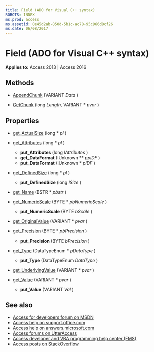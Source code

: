 ```yaml
---
title: Field (ADO for Visual C++ syntax)
ROBOTS: INDEX
ms.prod: access
ms.assetid: 0e45d2ab-850d-5b1c-ac78-95c966d8cf26
ms.date: 06/08/2017
---
```



# Field (ADO for Visual C++ syntax)

**Applies to:** Access 2013 | Access 2016

## Methods

- [AppendChunk](http://msdn.microsoft.com/library/3fa931a3-2cd7-a3b0-a750-40e18bc9937e%28Office.15%29.aspx) (VARIANT  _Data_ )

- [GetChunk](http://msdn.microsoft.com/library/1ef1c37a-8453-8d3b-251a-d16e0d519fd7%28Office.15%29.aspx) (long  _Length,_ VARIANT * _pvar_ )

## Properties

- [get_ActualSize](http://msdn.microsoft.com/library/020a414d-e6aa-5fb9-9b77-bd9d10124f8a%28Office.15%29.aspx) (long * _pl_ )

- [get_Attributes](http://msdn.microsoft.com/library/4cc1f036-606e-7d4b-d270-af374e9d99fa%28Office.15%29.aspx) (long * _pl_ ) 
    - **put_Attributes** (long _lAttributes_ )
    - **get_DataFormat** (IUnknown ** _ppiDF_ )
    - **put_DataFormat** (IUnknown * _piDF_ )

- [get_DefinedSize](http://msdn.microsoft.com/library/8d6db4c9-fbdc-9fcd-63f0-bd677c5ebcf6%28Office.15%29.aspx) (long * _pl_ )
    - **put_DefinedSize** (long _lSize_ )
    
- [get_Name](http://msdn.microsoft.com/library/4b19bd08-ac3c-86f0-471d-06a37a0d4f89%28Office.15%29.aspx) (BSTR * _pbstr_ )

- [get_NumericScale](http://msdn.microsoft.com/library/51b232d2-5bfd-521c-f4e9-65655ecc7c70%28Office.15%29.aspx) (BYTE * _pbNumericScale_ ) 
    - **put_NumericScale** (BYTE _bScale_ )
    
- [get_OriginalValue](http://msdn.microsoft.com/library/02ffc728-4692-d439-e2a6-2f02cca53a71%28Office.15%29.aspx) (VARIANT * _pvar_ )

- [get_Precision](http://msdn.microsoft.com/library/c9d54d78-d5a5-caf8-d635-259d1fcc0595%28Office.15%29.aspx) (BYTE * _pbPrecision_ ) 
    - **put_Precision** (BYTE _bPrecision_ )
    
- [get_Type](http://msdn.microsoft.com/library/14d99172-2145-05ae-620b-459ba097f05c%28Office.15%29.aspx) (DataTypeEnum * _pDataType_ ) 
    - **put_Type** (DataTypeEnum _DataType_ )
    
- [get_UnderlyingValue](http://msdn.microsoft.com/library/f84f4c1c-2bd4-a725-3575-ed063ead13c8%28Office.15%29.aspx) (VARIANT * _pvar_ )

- [get_Value](http://msdn.microsoft.com/library/ff21d122-98e3-2b48-d92f-e696b8079fc5%28Office.15%29.aspx) (VARIANT * _pvar_ ) 
    - **put_Value** (VARIANT _Val_ )


## See also

- [Access for developers forum on MSDN](https://social.msdn.microsoft.com/Forums/office/en-US/home?forum=accessdev)
- [Access help on support.office.com](https://support.office.com/search/results?query=Access)
- [Access help on answers.microsoft.com](https://answers.microsoft.com/en-us/msoffice/forum?page=1&;tab=question&;status=all&;auth=1)
- [Access forums on UtterAccess](http://www.utteraccess.com/forum/index.php?act=idx)
- [Access developer and VBA programming help center (FMS)](http://www.fmsinc.com/MicrosoftAccess/developer/)
- [Access posts on StackOverflow](https://stackoverflow.com/questions/tagged/ms-access)

